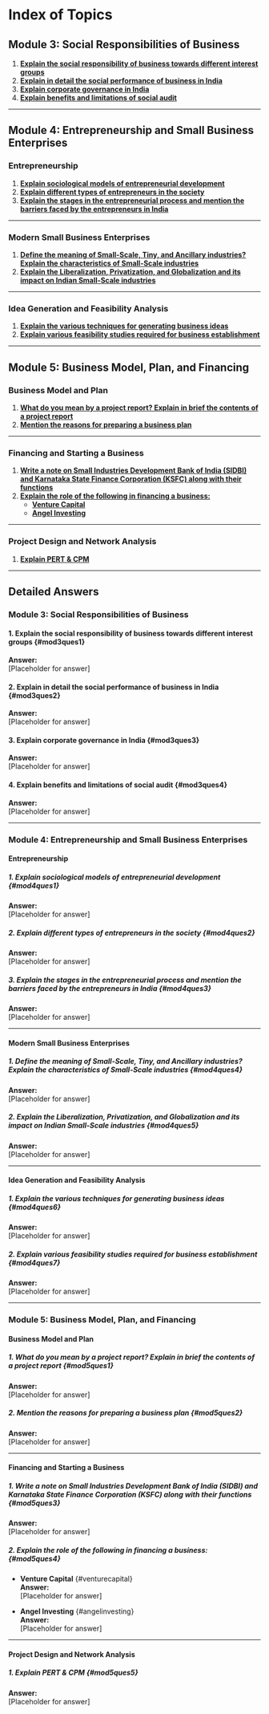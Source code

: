 # **Index of Topics**

## **Module 3: Social Responsibilities of Business**

1. [**Explain the social responsibility of business towards different interest groups**](#mod3ques1)  
2. [**Explain in detail the social performance of business in India**](#mod3ques2)  
3. [**Explain corporate governance in India**](#mod3ques3)  
4. [**Explain benefits and limitations of social audit**](#mod3ques4)  

---

## **Module 4: Entrepreneurship and Small Business Enterprises**

### **Entrepreneurship**
1. [**Explain sociological models of entrepreneurial development**](#mod4ques1)  
2. [**Explain different types of entrepreneurs in the society**](#mod4ques2)  
3. [**Explain the stages in the entrepreneurial process and mention the barriers faced by the entrepreneurs in India**](#mod4ques3)  

---

### **Modern Small Business Enterprises**
1. [**Define the meaning of Small-Scale, Tiny, and Ancillary industries? Explain the characteristics of Small-Scale industries**](#mod4ques4)  
2. [**Explain the Liberalization, Privatization, and Globalization and its impact on Indian Small-Scale industries**](#mod4ques5)  

---

### **Idea Generation and Feasibility Analysis**
1. [**Explain the various techniques for generating business ideas**](#mod4ques6)  
2. [**Explain various feasibility studies required for business establishment**](#mod4ques7)  

---

## **Module 5: Business Model, Plan, and Financing**

### **Business Model and Plan**
1. [**What do you mean by a project report? Explain in brief the contents of a project report**](#mod5ques1)  
2. [**Mention the reasons for preparing a business plan**](#mod5ques2)  

---

### **Financing and Starting a Business**
1. [**Write a note on Small Industries Development Bank of India (SIDBI) and Karnataka State Finance Corporation (KSFC) along with their functions**](#mod5ques3)  
2. [**Explain the role of the following in financing a business:**](#mod5ques4)  
   - [**Venture Capital**](#venturecapital)  
   - [**Angel Investing**](#angelinvesting)  

---

### **Project Design and Network Analysis**
1. [**Explain PERT & CPM**](#mod5ques5)  

---

## **Detailed Answers**

### **Module 3: Social Responsibilities of Business**

#### 1. **Explain the social responsibility of business towards different interest groups** {#mod3ques1}  
**Answer:**  
[Placeholder for answer]  

#### 2. **Explain in detail the social performance of business in India** {#mod3ques2}  
**Answer:**  
[Placeholder for answer]  

#### 3. **Explain corporate governance in India** {#mod3ques3}  
**Answer:**  
[Placeholder for answer]  

#### 4. **Explain benefits and limitations of social audit** {#mod3ques4}  
**Answer:**  
[Placeholder for answer]  

---

### **Module 4: Entrepreneurship and Small Business Enterprises**

#### **Entrepreneurship**

##### 1. **Explain sociological models of entrepreneurial development** {#mod4ques1}  
**Answer:**  
[Placeholder for answer]  

##### 2. **Explain different types of entrepreneurs in the society** {#mod4ques2}  
**Answer:**  
[Placeholder for answer]  

##### 3. **Explain the stages in the entrepreneurial process and mention the barriers faced by the entrepreneurs in India** {#mod4ques3}  
**Answer:**  
[Placeholder for answer]  

---

#### **Modern Small Business Enterprises**

##### 1. **Define the meaning of Small-Scale, Tiny, and Ancillary industries? Explain the characteristics of Small-Scale industries** {#mod4ques4}  
**Answer:**  
[Placeholder for answer]  

##### 2. **Explain the Liberalization, Privatization, and Globalization and its impact on Indian Small-Scale industries** {#mod4ques5}  
**Answer:**  
[Placeholder for answer]  

---

#### **Idea Generation and Feasibility Analysis**

##### 1. **Explain the various techniques for generating business ideas** {#mod4ques6}  
**Answer:**  
[Placeholder for answer]  

##### 2. **Explain various feasibility studies required for business establishment** {#mod4ques7}  
**Answer:**  
[Placeholder for answer]  

---

### **Module 5: Business Model, Plan, and Financing**

#### **Business Model and Plan**

##### 1. **What do you mean by a project report? Explain in brief the contents of a project report** {#mod5ques1}  
**Answer:**  
[Placeholder for answer]  

##### 2. **Mention the reasons for preparing a business plan** {#mod5ques2}  
**Answer:**  
[Placeholder for answer]  

---

#### **Financing and Starting a Business**

##### 1. **Write a note on Small Industries Development Bank of India (SIDBI) and Karnataka State Finance Corporation (KSFC) along with their functions** {#mod5ques3}  
**Answer:**  
[Placeholder for answer]  

##### 2. **Explain the role of the following in financing a business:** {#mod5ques4}  

- **Venture Capital** {#venturecapital}  
**Answer:**  
[Placeholder for answer]  

- **Angel Investing** {#angelinvesting}  
**Answer:**  
[Placeholder for answer]  

---

#### **Project Design and Network Analysis**

##### 1. **Explain PERT & CPM** {#mod5ques5}  
**Answer:**  
[Placeholder for answer]  
